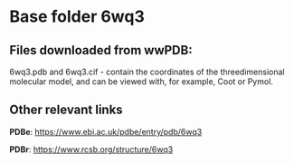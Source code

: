 # Base folder 6wq3

## Files downloaded from wwPDB:

6wq3.pdb and 6wq3.cif - contain the coordinates of the threedimensional molecular model, and can be viewed with, for example, Coot or Pymol.


## Other relevant links 
**PDBe**:  https://www.ebi.ac.uk/pdbe/entry/pdb/6wq3
 
**PDBr**: https://www.rcsb.org/structure/6wq3 
